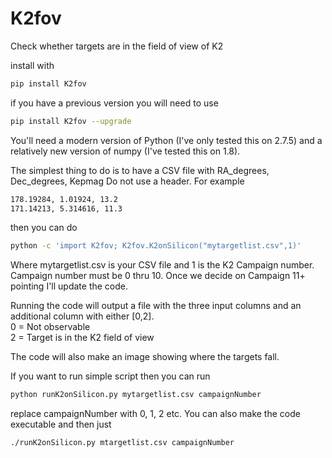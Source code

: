 K2fov
======
Check whether targets are in the field of view of K2

install with
```bash
pip install K2fov
```
if you have a previous version you will need to use
```bash
pip install K2fov --upgrade
```

You'll need a modern version of Python (I've only tested this on 2.7.5) and a relatively new version of numpy (I've tested this on 1.8).

The simplest thing to do is to have a CSV file with
RA_degrees, Dec_degrees, Kepmag
Do not use a header. For example

```bash
178.19284, 1.01924, 13.2
171.14213, 5.314616, 11.3
```

then you can do
```bash
python -c 'import K2fov; K2fov.K2onSilicon("mytargetlist.csv",1)'
```
Where mytargetlist.csv is your CSV file and 1 is the K2 Campaign number.
Campaign number must be 0 thru 10. Once we decide on Campaign 11+ pointing I'll update the code.

Running the code will output a file with the three input columns and an additional column with either [0,2].<br>
0 = Not observable<br>
2 = Target is in the K2 field of view<br>

The code will also make an image showing where the targets fall.

If you want to run simple script then you can run
```bash
python runK2onSilicon.py mytargetlist.csv campaignNumber
```
replace campaignNumber with 0, 1, 2 etc. You can also make the code executable and then just
```bash
./runK2onSilicon.py mtargetlist.csv campaignNumber
```

